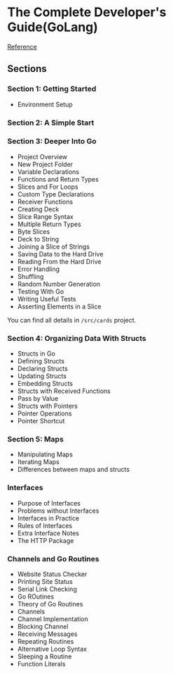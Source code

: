 # The Complete Developer's Guide(GoLang)

[Reference](https://mindex.udemy.com/course/go-the-complete-developers-guide/learn)

## Sections

### Section 1: Getting Started
* Environment Setup
### Section 2: A Simple Start
### Section 3: Deeper Into Go
* Project Overview
* New Project Folder
* Variable Declarations
* Functions and Return Types
* Slices and For Loops
* Custom Type Declarations
* Receiver Functions
* Creating Deck
* Slice Range Syntax
* Multiple Return Types
* Byte Slices
* Deck to String
* Joining a Slice of Strings
* Saving Data to the Hard Drive
* Reading From the Hard Drive
* Error Handling
* Shuffling
* Random Number Generation
* Testing With Go
* Writing Useful Tests
* Asserting Elements in a Slice

You can find all details in `/src/cards` project. 
### Section 4: Organizing Data With Structs
* Structs in Go
* Defining Structs
* Declaring Structs
* Updating Structs
* Embedding Structs
* Structs with Received Functions
* Pass by Value
* Structs with Pointers
* Pointer Operations
* Pointer Shortcut
### Section 5: Maps
* Manipulating Maps
* Iterating Maps
* Differences between maps and structs
### Interfaces
* Purpose of Interfaces
* Problems without Interfaces
* Interfaces in Practice
* Rules of Interfaces
* Extra Interface Notes
* The HTTP Package
### Channels and Go Routines
* Website Status Checker
* Printing Site Status
* Serial Link Checking
* Go ROutines
* Theory of Go Routines
* Channels
* Channel Implementation
* Blocking Channel
* Receiving Messages
* Repeating Routines
* Alternative Loop Syntax
* Sleeping a Routine
* Function Literals


